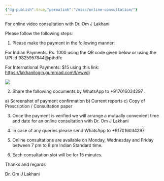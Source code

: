 ```yaml
---
{"dg-publish":true,"permalink":"/misc/online-consultation/"}
---
```



<script data-goatcounter="https://endocrinologyindia.goatcounter.com/count" async src="//gc.zgo.at/count.js"></script>

For online video consultation with Dr. Om J Lakhani

Please follow the following steps:

1. Please make the payment in the following manner:

For Indian Payments: Rs. 1000 using the QR code given below or using the UPI id 9825957844@pthdfc

For International Payments: $15 using this link: https://lakhanilogin.gumroad.com/l/vwvdj

![](https://secure-res.craft.do/v2/SxbUNLN9XestgZtC8XkRDXhc7fHw3rwXSABdubcz3xGVKNRxaNbvaHBYr8d9nLNbHkapqdP8QwrABv6RCb24PxFjt73txcwueLusjpqvgq56Pmpaontj9B5y73edTkdMh7nPepZpKC2DmhTt4vEeh9H1wQgBeHKMHWVLh9yE4XPnRyNZiEYDQBvTa6HnqHR8BWUyAqSEG4YMBa2DXFppeUCxjzEemfbWXPFSRhGyBTKcpSNAs1NqT9dc3NRgPLbzztTuBBfE9RwoKQqeSEGR6Kfy8DkkzuTWKSwubysKrRLsArU3JF/Image.jpg)

2. Share the following documents by WhatsApp to +917016034297 :

a) Screenshot of payment confirmation
b) Current reports
c) Copy of Prescription / Consultation paper

3. Once the payment is verified we will arrange a mutually convenient time and date for an online consultation with Dr. Om J Lakhani

4. In case of any queries please send WhatsApp to +917016034297
5. Online consultations are available on Monday, Wednesday and Friday between 7 pm to 8 pm Indian Standard time.
6. Each consultation slot will be for 15 minutes.

Thanks and regards

Dr. Om J Lakhani
